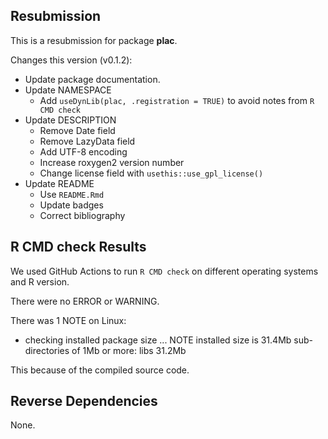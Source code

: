 ## Resubmission

This is a resubmission for package **plac**.

Changes this version (v0.1.2):

* Update package documentation.
* Update NAMESPACE 
  - Add `useDynLib(plac, .registration = TRUE)` to avoid notes from `R CMD check`
* Update DESCRIPTION
  - Remove Date field
  - Remove LazyData field
  - Add UTF-8 encoding
  - Increase roxygen2 version number
  - Change license field with `usethis::use_gpl_license()`
* Update README
  - Use `README.Rmd`
  - Update badges
  - Correct bibliography

## R CMD check Results

We used GitHub Actions to run `R CMD check` on different operating systems and R version.

There were no ERROR or WARNING.

There was 1 NOTE on Linux:

* checking installed package size ... NOTE
  installed size is 31.4Mb
  sub-directories of 1Mb or more:
  libs  31.2Mb

This because of the compiled source code.

## Reverse Dependencies

None.
